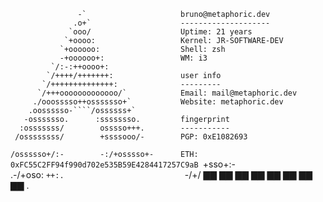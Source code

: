
                   -`                     bruno@metaphoric.dev
                  .o+`                    --------------------
                 `ooo/                    Uptime: 21 years
                `+oooo:                   Kernel: JR-SOFTWARE-DEV
               `+oooooo:                  Shell: zsh
               -+oooooo+:                 WM: i3
             `/:-:++oooo+:
            `/++++/+++++++:               user info
           `/++++++++++++++:              ---------
          `/+++ooooooooooooo/`            Email: mail@metaphoric.dev
         ./ooosssso++osssssso+`           Website: metaphoric.dev
        .oossssso-````/ossssss+`
       -osssssso.      :ssssssso.         fingerprint
      :osssssss/        osssso+++.        -----------
     /ossssssss/        +ssssooo/-        PGP: 0xE1082693
   `/ossssso+/:-        -:/+osssso+-      ETH: 0xFC55C2FF94f990d702e535B59E4284417257C9aB
  `+sso+:-`                 `.-/+oso:
 `++:.                           `-/+/    ▇▇ ▇▇ ▇▇ ▇▇ ▇▇ ▇▇ ▇▇ ▇▇
 .`                                 `     
